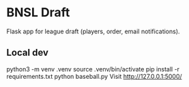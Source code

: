 # BNSL Draft

Flask app for league draft (players, order, email notifications).

## Local dev
python3 -m venv .venv
source .venv/bin/activate
pip install -r requirements.txt
python baseball.py
Visit http://127.0.0.1:5000/

